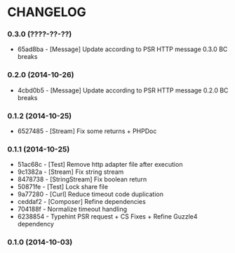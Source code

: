 # CHANGELOG

### 0.3.0 (????-??-??)

 * 65ad8ba - [Message] Update according to PSR HTTP message 0.3.0 BC breaks

### 0.2.0 (2014-10-26)

 * 4cbd0b5 - [Message] Update according to PSR HTTP message 0.2.0 BC breaks

### 0.1.2 (2014-10-25)

 * 6527485 - [Stream] Fix some returns + PHPDoc

### 0.1.1 (2014-10-25)

 * 51ac68c - [Test] Remove http adapter file after execution
 * 9c1382a - [Stream] Fix string stream
 * 8478738 - [StringStream] Fix boolean return
 * 50871fe - [Test] Lock share file
 * 9a77280 - [Curl] Reduce timeout code duplication
 * ceddaf2 - [Composer] Refine dependencies
 * 704188f - Normalize timeout handling
 * 6238854 - Typehint PSR request + CS Fixes + Refine Guzzle4 dependency

### 0.1.0 (2014-10-03)
